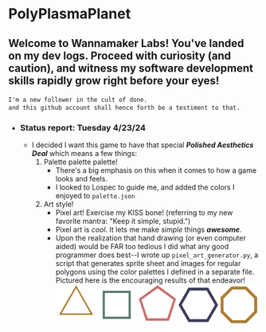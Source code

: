 # PolyPlasmaPlanet
## Welcome to Wannamaker Labs! You've landed on my dev logs. Proceed with curiosity (and caution), and witness my software development skills rapidly grow right before your eyes!
  
    I'm a new follower in the cult of done.
    and this github account shall hence forth be a testiment to that.

- ### Status report: Tuesday 4/23/24
  - I decided I want this game to have that special ***Polished Aesthetics Deal*** which means a few things:
      1. Palette palette palette!
         - There's a big emphasis on this when it comes to how a game looks and feels.
         - I looked to Lospec to guide me, and added the colors I enjoyed to `palette.json`
      2. Art style!
          - Pixel art! Exercise my KISS bone! (referring to my new favorite mantra: "Keep it simple, stupid.")
          - Pixel art is *cool*. It lets me make *simple* things ***awesome***.
          - Upon the realization that hand drawing (or even computer aided) would be FAR too tedious I did what any good programmer does best--I wrote up `pixel_art_generator.py`, a script that generates sprite sheet and images for regular polygons using the color palettes I defined in a separate file. Pictured here is the encouraging results of that endeavor!
            ![Alt text](sample-spritesheet-(132x132).png)
